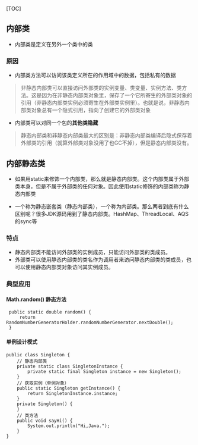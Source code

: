 [TOC]

## 内部类

- 内部类是定义在另外一个类中的类

### 原因
- 内部类方法可以访问该类定义所在的作用域中的数据，包括私有的数据
> 非静态内部类可以直接访问外部类的实例变量、类变量、实例方法、类方法。这是因为在非静态内部类对象里，保存了一个它所寄生的外部类对象的引用（非静态内部类实例必须寄生在外部类实例里）。也就是说，非静态内部类对象总有一个隐式引用，指向了创建它的外部类对象

- 内部类可以对同一个包的**其他类隐藏**

> 静态内部类和非静态内部类最大的区别是：非静态内部类编译后隐式保存着外部类的引用（就算外部类对象没用了也GC不掉），但是静态内部类没有。

## 内部静态类
- 如果用static来修饰一个内部类，那么就是静态内部类。这个内部类属于外部类本身，但是不属于外部类的任何对象。因此使用static修饰的内部类称为静态内部类

- 一个称为静态嵌套类（静态内部类），一个称为内部类。那么两者到底有什么区别呢？很多JDK源码用到了静态内部类。HashMap、ThreadLocal、AQS的sync等

### 特点
- 静态内部类不能访问外部类的实例成员，只能访问外部类的类成员。
- 外部类可以使用静态内部类的类名作为调用者来访问静态内部类的类成员，也可以使用静态内部类对象访问其实例成员。

### 典型应用
#### Math.random() 静态方法

```
 public static double random() {
     return RandomNumberGeneratorHolder.randomNumberGenerator.nextDouble();
 }
```

#### 单例设计模式

```
public class Singleton {
    // 静态内部类
    private static class SingletonInstance {
        private static final Singleton instance = new Singleton();
    }
    // 获取实例（单例对象）
    public static Singleton getInstance() {
        return SingletonInstance.instance;
    }
    private Singleton() {
    }
    // 类方法
    public void sayHi() {
        System.out.println("Hi,Java.");
    }
}
```

